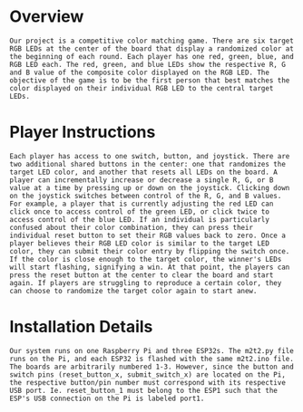 # Overview
    Our project is a competitive color matching game. There are six target RGB LEDs at the center of the board that display a randomized color at the beginning of each round. Each player has one red, green, blue, and RGB LED each. The red, green, and blue LEDs show the respective R, G and B value of the composite color displayed on the RGB LED. The objective of the game is to be the first person that best matches the color displayed on their individual RGB LED to the central target LEDs. 

# Player Instructions
    Each player has access to one switch, button, and joystick. There are two additional shared buttons in the center: one that randomizes the target LED color, and another that resets all LEDs on the board. A player can incrementally increase or decrease a single R, G, or B value at a time by pressing up or down on the joystick. Clicking down on the joystick switches between control of the R, G, and B values. For example, a player that is currently adjusting the red LED can click once to access control of the green LED, or click twice to access control of the blue LED. If an individual is particularly confused about their color combination, they can press their individual reset button to set their RGB values back to zero. Once a player believes their RGB LED color is similar to the target LED color, they can submit their color entry by flipping the switch once. If the color is close enough to the target color, the winner's LEDs will start flashing, signifying a win. At that point, the players can press the reset button at the center to clear the board and start again. If players are struggling to reproduce a certain color, they can choose to randomize the target color again to start anew. 

# Installation Details
    Our system runs on one Raspberry Pi and three ESP32s. The m2t2.py file runs on the Pi, and each ESP32 is flashed with the same m2t2.ino file. The boards are arbitrarily numbered 1-3. However, since the button and switch pins (reset_button_x, submit_switch_x) are located on the Pi, the respective button/pin number must correspond with its respective USB port. Ie. reset_button_1 must belong to the ESP1 such that the ESP's USB connection on the Pi is labeled port1. 
